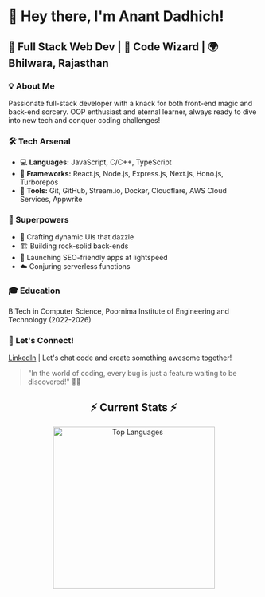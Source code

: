 # 👋 Hey there, I'm Anant Dadhich!

## 🚀 Full Stack Web Dev | 🔮 Code Wizard | 🌍 Bhilwara, Rajasthan

### 💡 About Me
Passionate full-stack developer with a knack for both front-end magic and back-end sorcery. OOP enthusiast and eternal learner, always ready to dive into new tech and conquer coding challenges!

### 🛠️ Tech Arsenal
- 💻 **Languages:** JavaScript, C/C++, TypeScript
- 🔧 **Frameworks:** React.js, Node.js, Express.js, Next.js, Hono.js, Turborepos
- 🔨 **Tools:** Git, GitHub, Stream.io, Docker, Cloudflare, AWS Cloud Services, Appwrite

### 🌟 Superpowers
- 🎨 Crafting dynamic UIs that dazzle
- 🏗️ Building rock-solid back-ends
- 🚀 Launching SEO-friendly apps at lightspeed
- ☁️ Conjuring serverless functions

### 🎓 Education
B.Tech in Computer Science, Poornima Institute of Engineering and Technology (2022-2026)

### 🤝 Let's Connect!
[LinkedIn](https://www.linkedin.com/in/anant-dadhich-b4aa02256) | Let's chat code and create something awesome together!

> "In the world of coding, every bug is just a feature waiting to be discovered!" 🐛✨

<div align="center">

  <h2>⚡ Current Stats ⚡</h2>
  
  <div align="center">
<img width="325" align="center" src="https://github-readme-stats.vercel.app/api/top-langs/?username=Anantdadhich&hide=HTML&langs_count=8&layout=compact&theme=react&border_radius=10&size_weight=0.5&count_weight=0.5&exclude_repo=github-readme-stats" alt="Top Languages" />
  </div>
</div>
